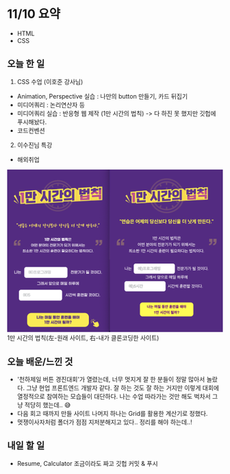 # 11/10 요약
- HTML
- CSS

## 오늘 한 일
1. CSS 수업 (이호준 강사님)
- Animation, Perspective 실습 : 나만의 button 만들기, 카드 뒤집기
- 미디어쿼리 : 논리연산자 등
- 미디어쿼리 실습 : 반응형 웹 제작 (1만 시간의 법칙) -> 다 하진 못 했지만 깃헙에 푸시해놨다.
- 코드컨벤션
2. 이수진님 특강
- 해외취업

![1만 시간의 법칙](./images/1110_1.png)
1만 시간의 법칙(左-원래 사이트, 右-내가 클론코딩한 사이트)

## 오늘 배운/느낀 것
- '천하제일 버튼 경진대회'가 열렸는데, 너무 멋지게 잘 한 분들이 정말 많아서 놀랐다. 그냥 현업 프론트엔드 개발자 같다. 잘 하는 것도 잘 하는 거지만 이렇게 대회에 열정적으로 참여하는 모습들이 대단하다. 나는 수업 따라가는 것만 해도 벅차서 그냥 적당히 했는데.. 😅
- 다음 회고 때까지 만들 사이트 나머지 하나는 Grid를 활용한 계산기로 정했다.
- 멋쟁이사자처럼 폴더가 점점 지저분해지고 있다.. 정리를 해야 하는데..!

## 내일 할 일
- Resume, Calculator 조금이라도 짜고 깃헙 커밋 & 푸시